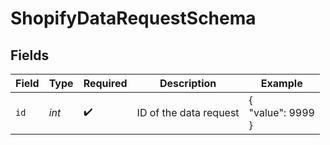 # ShopifyDataRequestSchema


## Fields

| Field                  | Type                   | Required               | Description            | Example                |
| ---------------------- | ---------------------- | ---------------------- | ---------------------- | ---------------------- |
| `id`                   | *int*                  | :heavy_check_mark:     | ID of the data request | {<br/>"value": 9999<br/>} |
